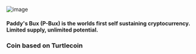 ![image](https://i.imgur.com/TYzbznn.jpg)

#### Paddy's Bux (P-Bux) is the worlds first self sustaining cryptocurrency. Limited supply, unlimited potential.

### Coin based on Turtlecoin
